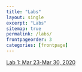 ```yaml
---
title: "Labs"
layout: single
excerpt: "Labs"
sitemap: true
permalink: /labs/
frontpageorder: 3
categories: [frontpage]
---
```


[Lab 1: Mar 23-Mar 30, 2020](lab1.html)<br/>
